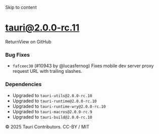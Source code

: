 Skip to content
# tauri@2.0.0-rc.11
ReturnView on GitHub
### Bug Fixes
  * `fafceec30` (#10943 by @lucasfernog) Fixes mobile dev server proxy request URL with trailing slashes.


### Dependencies
  * Upgraded to `tauri-utils@2.0.0-rc.10`
  * Upgraded to `tauri-runtime@2.0.0-rc.10`
  * Upgraded to `tauri-runtime-wry@2.0.0-rc.10`
  * Upgraded to `tauri-macros@2.0.0-rc.9`
  * Upgraded to `tauri-build@2.0.0-rc.10`


© 2025 Tauri Contributors. CC-BY / MIT
